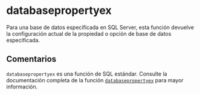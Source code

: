 ﻿---
SidebarGroup: "index-system-functions"
Autogenerated: true
---

# databasepropertyex

Para una base de datos especificada en SQL Server, esta función devuelve la configuración actual de la propiedad o opción de base de datos especificada.

## Comentarios 

`databasepropertyex` es una función de SQL estándar. Consulte la documentación completa de la función [`databasepropertyex`](https://learn.microsoft.com/es-es/sql/t-sql/functions/databasepropertyex-transact-sql) para mayor información.
